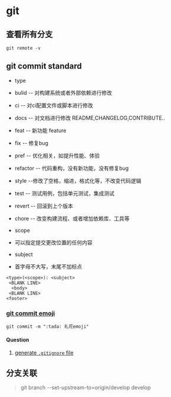 # git

## 查看所有分支
`git remote -v`

## git commit standard

+ type

+ bulid  -- 对构建系统或者外部依赖进行修改
+ ci    -- 对ci配置文件或脚本进行修改
+ docs  -- 对文档进行修改 README,CHANGELOG,CONTRIBUTE..
+ feat  -- 新功能 feature
+ fix   -- 修复bug
+ pref  -- 优化相关，如提升性能、体验
+ refactor  -- 代码重构，没有新功能，没有修复bug
+ style  --修改了空格，缩进，格式化等，不改变代码逻辑
+ test   -- 测试用例，包括单元测试，集成测试
+ revert -- 回滚到上个版本
+ chore  -- 改变构建流程、或者增加依赖库、工具等

+ scope

+ 可以指定提交更改位置的任何内容

+ subject

+ 首字母不大写，末尾不加标点

```git
<type>(<scope>): <subject>
 <BLANK LINE>
  <body>
 <BLANK LINE>
<footer>
```

### [git commit emoji](https://gitmoji.dev/)

```git
git commit -m ":tada: 礼花emoji"
```

#### Question

1. [generate `.gitignore` file](Questions/gitignore.md)


## 分支关联
> git branch --set-upstream-to=origin/develop develop